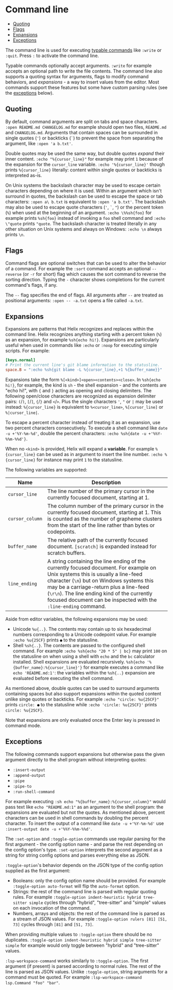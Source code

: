 # Command line

- [Quoting](#quoting)
- [Flags](#flags)
- [Expansions](#expansions)
- [Exceptions](#exceptions)

The command line is used for executing [typable commands](./commands.md#typable-commands) like `:write` or `:quit`. Press `:` to activate the command line.

Typable commands optionally accept arguments. `:write` for example accepts an optional path to write the file contents. The command line also supports a quoting syntax for arguments, flags to modify command behaviors, and _expansions_ - a way to insert values from the editor. Most commands support these features but some have custom parsing rules (see the [exceptions](#exceptions) below).

## Quoting

By default, command arguments are split on tabs and space characters. `:open README.md CHANGELOG.md` for example should open two files, `README.md` and `CHANGELOG.md`. Arguments that contain spaces can be surrounded in single quotes (`'`) or backticks (`` ` ``) to prevent the space from separating the argument, like `:open 'a b.txt'`.

Double quotes may be used the same way, but double quotes _expand_ their inner content. `:echo "%{cursor_line}"` for example may print `1` because of the expansion for the `cursor_line` variable. `:echo '%{cursor_line}'` though prints `%{cursor_line}` literally: content within single quotes or backticks is interpreted as-is.

On Unix systems the backslash character may be used to escape certain characters depending on where it is used. Within an argument which isn't surround in quotes, the backslash can be used to escape the space or tab characters: `:open a\ b.txt` is equivalent to `:open 'a b.txt'`. The backslash may also be used to escape quote characters (`'`, `` ` ``, `"`) or the percent token (`%`) when used at the beginning of an argument. `:echo \%%sh{foo}` for example prints `%sh{foo}` instead of invoking a `foo` shell command and `:echo \"quote` prints `"quote`. The backslash character is treated literally in any other situation on Unix systems and always on Windows: `:echo \n` always prints `\n`.

## Flags

Command flags are optional switches that can be used to alter the behavior of a command. For example the `:sort` command accepts an optional `--reverse` (or `-r` for short) flag which causes the sort command to reverse the sorting direction. Typing the `-` character shows completions for the current command's flags, if any.

The `--` flag specifies the end of flags. All arguments after `--` are treated as positional arguments: `:open -- -a.txt` opens a file called `-a.txt`.

## Expansions

Expansions are patterns that Helix recognizes and replaces within the command line. Helix recognizes anything starting with a percent token (`%`) as an expansion, for example `%sh{echo hi!}`. Expansions are particularly useful when used in commands like `:echo` or `:noop` for executing simple scripts. For example:

```toml
[keys.normal]
# Print the current line's git blame information to the statusline.
space.B = ":echo %sh{git blame -L %{cursor_line},+1 %{buffer_name}}"
```

Expansions take the form `%[<kind>]<open><contents><close>`. In `%sh{echo hi!}`, for example, the kind is `sh` - the shell expansion - and the contents are "echo hi!", with `{` and `}` acting as opening and closing delimiters. The following open/close characters are recognized as expansion delimiter pairs: `(`/`)`, `[`/`]`, `{`/`}` and `<`/`>`. Plus the single characters `'`, `"` or `|` may be used instead: `%{cursor_line}` is equivalent to `%<cursor_line>`, `%[cursor_line]` or `%|cursor_line|`.

To escape a percent character instead of treating it as an expansion, use two percent characters consecutively. To execute a shell command like `date -u +'%Y-%m-%d'`, double the percent characters: `:echo %sh{date -u +'%%Y-%%m-%%d'}`.

When no `<kind>` is provided, Helix will expand a **variable**. For example `%{cursor_line}` can be used as in argument to insert the line number. `:echo %{cursor_line}` for instance may print `1` to the statusline.

The following variables are supported:

| Name | Description |
|---   |---          |
| `cursor_line` | The line number of the primary cursor in the currently focused document, starting at 1. |
| `cursor_column` | The column number of the primary cursor in the currently focused document, starting at 1. This is counted as the number of grapheme clusters from the start of the line rather than bytes or codepoints. |
| `buffer_name` | The relative path of the currently focused document. `[scratch]` is expanded instead for scratch buffers. |
| `line_ending` | A string containing the line ending of the currently focused document. For example on Unix systems this is usually a line-feed character (`\n`) but on Windows systems this may be a carriage-return plus a line-feed (`\r\n`). The line ending kind of the currently focused document can be inspected with the `:line-ending` command. |

Aside from editor variables, the following expansions may be used:

* Unicode `%u{..}`. The contents may contain up to six hexadecimal numbers corresponding to a Unicode codepoint value. For example `:echo %u{25CF}` prints `●` to the statusline.
* Shell `%sh{..}`. The contents are passed to the configured shell command. For example `:echo %sh{echo "20 * 5" | bc}` may print `100` on the statusline on when using a shell with `echo` and the `bc` calculator installed. Shell expansions are evaluated recursively. `%sh{echo '%{buffer_name}:%{cursor_line}'}` for example executes a command like `echo 'README.md:1'`: the variables within the `%sh{..}` expansion are evaluated before executing the shell command.

As mentioned above, double quotes can be used to surround arguments containing spaces but also support expansions within the quoted content unlike singe quotes or backticks. For example `:echo "circle: %u{25CF}"` prints `circle: ●` to the statusline while `:echo 'circle: %u{25CF}'` prints `circle: %u{25CF}`.

Note that expansions are only evaluated once the Enter key is pressed in command mode.

## Exceptions

The following commands support expansions but otherwise pass the given argument directly to the shell program without interpreting quotes:

* `:insert-output`
* `:append-output`
* `:pipe`
* `:pipe-to`
* `:run-shell-command`

For example executing `:sh echo "%{buffer_name}:%{cursor_column}"` would pass text like `echo "README.md:1"` as an argument to the shell program: the expansions are evaluated but not the quotes. As mentioned above, percent characters can be used in shell commands by doubling the percent character. To insert the output of a command like `date -u +'%Y-%m-%d'` use `:insert-output date -u +'%%Y-%%m-%%d'`.

The `:set-option` and `:toggle-option` commands use regular parsing for the first argument - the config option name - and parse the rest depending on the config option's type. `:set-option` interprets the second argument as a string for string config options and parses everything else as JSON.

`:toggle-option`'s behavior depends on the JSON type of the config option supplied as the first argument:

* Booleans: only the config option name should be provided. For example `:toggle-option auto-format` will flip the `auto-format` option.
* Strings: the rest of the command line is parsed with regular quoting rules. For example `:toggle-option indent-heuristic hybrid tree-sitter simple` cycles through "hybrid", "tree-sitter" and "simple" values on each invocation of the command.
* Numbers, arrays and objects: the rest of the command line is parsed as a stream of JSON values. For example `:toggle-option rulers [81] [51, 73]` cycles through `[81]` and `[51, 73]`.

When providing multiple values to `:toggle-option` there should be no duplicates. `:toggle-option indent-heuristic hybrid simple tree-sitter simple` for example would only toggle between "hybrid" and "tree-sitter" values.

`:lsp-workspace-command` works similarly to `:toggle-option`. The first argument (if present) is parsed according to normal rules. The rest of the line is parsed as JSON values. Unlike `:toggle-option`, string arguments for a command must be quoted. For example `:lsp-workspace-command lsp.Command "foo" "bar"`.
